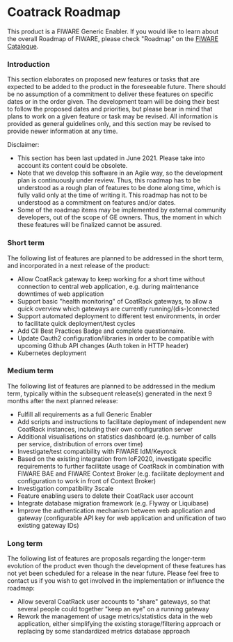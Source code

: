 # Coatrack Roadmap

This product is a FIWARE Generic Enabler. If you would like to learn about the overall Roadmap of FIWARE, please check
"Roadmap" on the [FIWARE Catalogue](https://www.fiware.org/developers/catalogue/).

### Introduction

This section elaborates on proposed new features or tasks that are expected to be added to the product in the
foreseeable future. There should be no assumption of a commitment to deliver these features on specific dates or in the
order given. The development team will be doing their best to follow the proposed dates and priorities, but please bear
in mind that plans to work on a given feature or task may be revised. All information is provided as general guidelines
only, and this section may be revised to provide newer information at any time.

Disclaimer:

-   This section has been last updated in June 2021. Please take into account its content could be obsolete.
-   Note that we develop this software in an Agile way, so the development plan is continuously under review. Thus, 
    this roadmap has to be understood as a rough plan of features to be done along time, which is fully valid only at 
    the time of writing it. This roadmap has not to be understood as a commitment on features and/or dates.
-   Some of the roadmap items may be implemented by external community developers, out of the scope of GE owners. Thus,
    the moment in which these features will be finalized cannot be assured.

### Short term

The following list of features are planned to be addressed in the short term, and incorporated in a next release of the
product:

-   Allow CoatRack gateway to keep working for a short time without connection to central web application, 
    e.g. during maintenance downtimes of web application
-   Support basic "health monitoring" of CoatRack gateways, 
    to allow a quick overview which gateways are currently running/(dis-)connected
-   Support automated deployment to different test environments, in order to facilitate quick deployment/test cycles
-   Add CII Best Practices Badge and complete questionnaire.
-   Update Oauth2 configuration/libraries in order to be compatible with upcoming Github API changes 
    (Auth token in HTTP header)
-   Kubernetes deployment


### Medium term

The following list of features are planned to be addressed in the medium term, typically within the subsequent
release(s) generated in the next 9 months after the next planned release:

-   Fulfill all requirements as a full Generic Enabler
-   Add scripts and instructions to facilitate deployment of independent new CoatRack instances, 
    including their own configuration server
-   Additional visualisations on statistics dashboard (e.g. number of calls per service, distribution of errors over time)
-   Investigate/test compatibility with FIWARE IdM/Keyrock
-   Based on the existing integration from IoF2020, investigate specific requirements to further facilitate usage of 
    CoatRack in combination with FIWARE BAE and FIWARE Context Broker (e.g. facilitate deployment and configuration to work 
    in front of Context Broker)
-   Investigation compatibility 3scale
-   Feature enabling users to delete their CoatRack user account
-   Integrate database migration framework (e.g. Flyway or Liquibase)
-   Improve the authentication mechanism between web application and gateway (configurable API key for web application 
    and unification of two existing gateway IDs)

### Long term

The following list of features are proposals regarding the longer-term evolution of the product even though the
development of these features has not yet been scheduled for a release in the near future. Please feel free to contact
us if you wish to get involved in the implementation or influence the roadmap:

-   Allow several CoatRack user accounts to "share" gateways, so that several people could together "keep an eye" on a running gateway
-   Rework the management of usage metrics/statistics data in the web application, either simplifying the existing storage/filtering 
    approach or replacing by some standardized metrics database approach 
